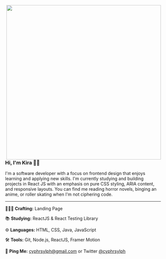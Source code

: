 <img align="right" height=500px src="https://user-images.githubusercontent.com/106278777/215287361-319fba6a-9571-4989-a4d3-d7db81dacb49.png">

### Hi, I'm Kira 🧚‍♀️

I'm a software developer with a focus on frontend design that enjoys learning and applying new skills. I'm currently studying and building projects in React JS with an emphasis on pure CSS styling, ARIA content, and responsive layouts. You can find me reading horror novels, binging an anime, or roller skating when I'm not ciphering code. 

---

👩🏻‍💻 **Crafting:** Landing Page

📚 **Studying:** ReactJS & React Testing Library

⚙️ **Languages:** HTML, CSS, Java, JavaScript

🛠️ **Tools:** Git, Node.js, ReactJS, Framer Motion

📮 **Ping Me:** cyphrsylph@gmail.com or Twitter [@cyphrsylph](https://twitter.com/cyphrsylph)
